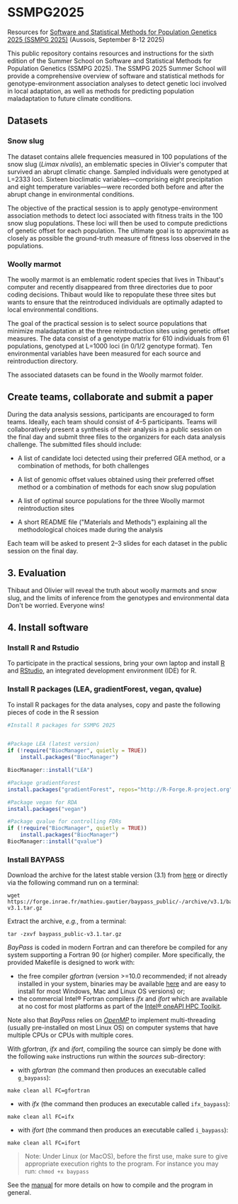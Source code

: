 # SSMPG2025
Resources for [Software and Statistical Methods for Population Genetics 2025 (SSMPG 2025)](https://ssmpg2025.sciencesconf.org/) (Aussois, September 8-12 2025)


This public repository contains resources and instructions for the sixth edition of the Summer School on Software and Statistical Methods for Population Genetics (SSMPG 2025).
The SSMPG 2025 Summer School will provide a comprehensive overview of software and statistical methods for genotype-environment association analyses to detect genetic loci involved in local adaptation, as well as methods for predicting population maladaptation to future climate conditions.

##  Datasets

###  Snow slug
The dataset contains allele frequencies measured in 100 populations of the snow slug (*Limax nivalis*), an emblematic species in Olivier's computer that survived an abrupt climatic change. Sampled individuals were genotyped at L=2333 loci. Sixteen bioclimatic variables—comprising eight precipitation and eight temperature variables—were recorded both before and after the abrupt change in environmental conditions.

The objective of the practical session is to apply genotype-environment association methods to detect loci associated with fitness traits in the 100 snow slug populations. These loci will then be used to compute predictions of genetic offset for each population. The ultimate goal is to approximate as closely as possible the ground-truth measure of fitness loss observed in the populations.


###  Woolly marmot

The woolly marmot is an emblematic rodent species that lives in Thibaut's computer and recently disappeared from three directories due to poor coding decisions. Thibaut would like to repopulate these three sites but wants to ensure that the reintroduced individuals are optimally adapted to local environmental conditions.

The goal of the practical session is to select source populations that minimize maladaptation at the three reintroduction sites using genetic offset measures. The data consist of a genotype matrix for 610 individuals from 61 populations, genotyped at L=1000 loci (in 0/1/2 genotype format). Ten environmental variables have been measured for each source and reintroduction directory.

The associated datasets can be found in the Woolly marmot folder.



## Create teams, collaborate  and submit a paper

During the data analysis sessions, participants are encouraged to form teams. Ideally, each team should consist of 4–5 participants. Teams will collaboratively present a synthesis of their analysis in a public session on the final day and submit three files to the organizers for each data analysis challenge. The submitted files should include:

   * A list of candidate loci detected using their preferred GEA method, or a combination of methods, for both challenges

   * A list of genomic offset values obtained using their preferred offset method or a combination of methods for each snow slug population

   * A list of optimal source populations for the three Woolly marmot reintroduction sites

   * A short README file ("Materials and Methods") explaining all the methodological choices made during the analysis

Each team will be asked to present 2–3 slides for each dataset in the public session on the final day.

## 3. Evaluation

Thibaut and Olivier will reveal the truth about woolly marmots and snow slug, and the limits of inference from the genotypes and environmental data  Don't be worried. Everyone wins! 

##  4. Install software

### Install R and Rstudio
To participate in the practical sessions, bring your own laptop and install [R](https://cran.r-project.org/) and [RStudio](https://www.rstudio.com/), an integrated development environment (IDE) for R.

### Install R packages (LEA, gradientForest, vegan, qvalue)
To install R packages for the data analyses, copy and paste the following pieces of code in the R session

```r
#Install R packages for SSMPG 2025


#Package LEA (latest version) 
if (!require("BiocManager", quietly = TRUE))
    install.packages("BiocManager")

BiocManager::install("LEA")

#Package gradientForest
install.packages("gradientForest", repos="http://R-Forge.R-project.org")

#Package vegan for RDA
install.packages("vegan")

#Package qvalue for controlling FDRs
if (!require("BiocManager", quietly = TRUE))
    install.packages("BiocManager")
BiocManager::install("qvalue")

```
### Install BAYPASS

Download the archive for the latest stable version (3.1) from [here](https://forge.inrae.fr/mathieu.gautier/baypass_public) or directly via the following command run on a terminal:
```
wget https://forge.inrae.fr/mathieu.gautier/baypass_public/-/archive/v3.1/baypass_public-v3.1.tar.gz
```
Extract the archive, *e.g.*, from a terminal:
```
tar -zxvf baypass_public-v3.1.tar.gz
```
*BayPass* is coded in modern Fortran and can therefore be compiled for any system supporting a Fortran 90 (or higher) compiler. More specifically, the provided Makefile  is designed to work with:

- the free compiler *gfortran* (version >=10.0 recommended; if not already installed in your system, binaries may be available [here](https://gcc.gnu.org/wiki/GFortranBinaries) and are easy to install for most Windows, Mac and Linux OS versions) or;
- the commercial Intel® Fortran compilers *ifx* and *ifort* which are available at no cost for most platforms as
part of the [Intel® oneAPI HPC Toolkit](https://www.intel.com/content/www/us/en/developer/tools/oneapi/fortran-compiler.html).

Note also that *BayPass* relies on [*OpenMP*](https://www.openmp.org/wp/) to implement multi-threading (usually pre-installed on most Linux OS) on computer systems that have multiple CPUs or CPUs with multiple cores. 

With *gfortran*, *ifx* and *ifort*, compiling the source can simply be done with the following `make` instructions run within the *sources* sub-directory:

-  with *gfortran* (the command then produces an executable called `g_baypass`):
``` 
make clean all FC=gfortran
```

- with *ifx* (the command then produces an executable called `ifx_baypass`):
``` 
make clean all FC=ifx
```

- with *ifort* (the command then produces an executable called `i_baypass`):
``` 
make clean all FC=ifort
```
> Note: Under Linux (or MacOS), before the first use, make sure to give appropriate execution rights to the program. For instance you may run:
>```chmod +x baypass```

See the [manual](https://forge.inrae.fr/mathieu.gautier/baypass_public/-/blob/master/manual/BayPass_manual.pdf) for more details on how to compile and the program in general.



